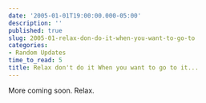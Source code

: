 ```yaml
---
date: '2005-01-01T19:00:00.000-05:00'
description: ''
published: true
slug: 2005-01-relax-don-do-it-when-you-want-to-go-to
categories:
- Random Updates
time_to_read: 5
title: Relax don't do it When you want to go to it...
---
```


More coming soon. Relax.